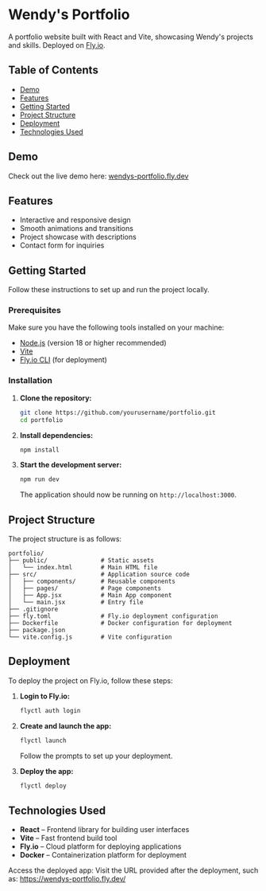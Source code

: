 # Wendy's Portfolio

A portfolio website built with React and Vite, showcasing Wendy's projects and skills. Deployed on [Fly.io](https://wendys-portfolio.fly.dev/).

## Table of Contents

- [Demo](#demo)
- [Features](#features)
- [Getting Started](#getting-started)
- [Project Structure](#project-structure)
- [Deployment](#deployment)
- [Technologies Used](#technologies-used)

## Demo

Check out the live demo here: [wendys-portfolio.fly.dev](https://wendys-portfolio.fly.dev/)

## Features

- Interactive and responsive design
- Smooth animations and transitions
- Project showcase with descriptions
- Contact form for inquiries

## Getting Started

Follow these instructions to set up and run the project locally.

### Prerequisites

Make sure you have the following tools installed on your machine:

- [Node.js](https://nodejs.org/) (version 18 or higher recommended)
- [Vite](https://vitejs.dev/)
- [Fly.io CLI](https://fly.io/docs/getting-started/installing-flyctl/) (for deployment)

### Installation

1. **Clone the repository:**
    ```bash
    git clone https://github.com/yourusername/portfolio.git
    cd portfolio
    ```

2. **Install dependencies:**
    ```bash
    npm install
    ```

3. **Start the development server:**
    ```bash
    npm run dev
    ```

    The application should now be running on `http://localhost:3000`.

## Project Structure

The project structure is as follows:

```
portfolio/
├── public/               # Static assets
│   └── index.html        # Main HTML file
├── src/                  # Application source code
│   ├── components/       # Reusable components
│   ├── pages/            # Page components
│   ├── App.jsx           # Main App component
│   └── main.jsx          # Entry file
├── .gitignore
├── fly.toml              # Fly.io deployment configuration
├── Dockerfile            # Docker configuration for deployment
├── package.json
└── vite.config.js        # Vite configuration
```

## Deployment

To deploy the project on Fly.io, follow these steps:

1. **Login to Fly.io:**
    ```bash
    flyctl auth login
    ```

2. **Create and launch the app:**
    ```bash
    flyctl launch
    ```

    Follow the prompts to set up your deployment.

3. **Deploy the app:**
    ```bash
    flyctl deploy
    ```

## Technologies Used

- **React** – Frontend library for building user interfaces
- **Vite** – Fast frontend build tool
- **Fly.io** – Cloud platform for deploying applications
- **Docker** – Containerization platform for deployment

Access the deployed app:
Visit the URL provided after the deployment, such as:
https://wendys-portfolio.fly.dev/
